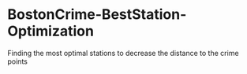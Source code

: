 # BostonCrime-BestStation-Optimization
Finding the most optimal stations to decrease the distance to the crime points
